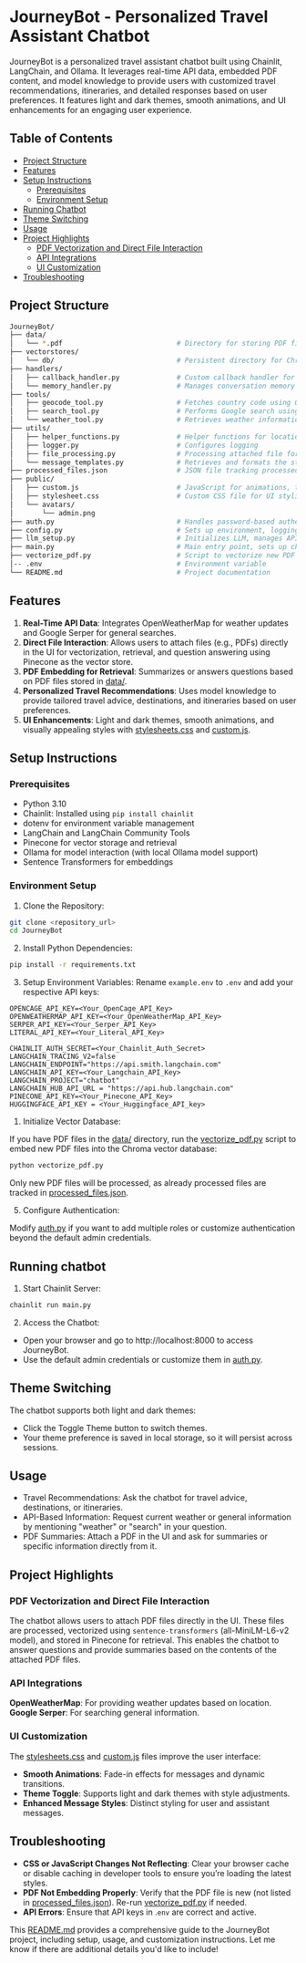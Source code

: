 # JourneyBot - Personalized Travel Assistant Chatbot

JourneyBot is a personalized travel assistant chatbot built using Chainlit, LangChain, and Ollama. It leverages real-time API data, embedded PDF content, and model knowledge to provide users with customized travel recommendations, itineraries, and detailed responses based on user preferences. It features light and dark themes, smooth animations, and UI enhancements for an engaging user experience.

## Table of Contents
- [Project Structure](#project-structure)
- [Features](#features)
- [Setup Instructions](#setup-instructions)
  - [Prerequisites](#prerequisites)
  - [Environment Setup](#environment-setup)
- [Running Chatbot](#running-chatbot)
- [Theme Switching](#theme-switching)
- [Usage](#usage)
- [Project Highlights](#project-highlights)
  - [PDF Vectorization and Direct File Interaction](#pdf-vectorization-and-direct-file-interaction)
  - [API Integrations](#api-integrations)
  - [UI Customization](#ui-customization)
- [Troubleshooting](#troubleshooting)


## Project Structure
```bash
JourneyBot/
├── data/
│   └── *.pdf                            # Directory for storing PDF files for embedding
├── vectorstores/
│   └── db/                              # Persistent directory for Chroma vector database
├── handlers/
│   ├── callback_handler.py              # Custom callback handler for LangChain
│   └── memory_handler.py                # Manages conversation memory handling
├── tools/
│   ├── geocode_tool.py                  # Fetches country code using OpenCage API
│   ├── search_tool.py                   # Performs Google search using Serper API
│   └── weather_tool.py                  # Retrieves weather information using OpenWeatherMap API
├── utils/
│   ├── helper_functions.py              # Helper functions for location parsing, etc.
│   ├── logger.py                        # Configures logging
│   ├── file_processing.py               # Processing attached file for embedding and interaction
│   └── message_templates.py             # Retrieves and formats the startup message
├── processed_files.json                 # JSON file tracking processed PDF files
├── public/
│   ├── custom.js                        # JavaScript for animations, theme toggle, and interactions
│   ├── stylesheet.css                   # Custom CSS file for UI styling (light and dark themes)
│   └── avatars/
│       └── admin.png
├── auth.py                              # Handles password-based authentication
├── config.py                            # Sets up environment, logging, and cache
├── llm_setup.py                         # Initializes LLM, manages API calls, and processes messages
├── main.py                              # Main entry point, sets up chatbot lifecycle
├── vectorize_pdf.py                     # Script to vectorize new PDF files in data/ and store in vectorstores/db/
│-- .env                                 # Environment variable 
└── README.md                            # Project documentation
```

## Features
1. **Real-Time API Data**: Integrates OpenWeatherMap for weather updates and Google Serper for general searches.
2. **Direct File Interaction**: Allows users to attach files (e.g., PDFs) directly in the UI for vectorization, retrieval, and question answering using Pinecone as the vector store.
3. **PDF Embedding for Retrieval**: Summarizes or answers questions based on PDF files stored in [data/](./data/).
4. **Personalized Travel Recommendations**: Uses model knowledge to provide tailored travel advice, destinations, and itineraries based on user preferences.
5. **UI Enhancements**: Light and dark themes, smooth animations, and visually appealing styles with [stylesheets.css](./public/stylesheets.css) and [custom.js](./public/custom.js).

## Setup Instructions
### Prerequisites
- Python 3.10
- Chainlit: Installed using `pip install chainlit`
- dotenv for environment variable management
- LangChain and LangChain Community Tools
- Pinecone for vector storage and retrieval
- Ollama for model interaction (with local Ollama model support)
- Sentence Transformers for embeddings

### Environment Setup
1. Clone the Repository:

```bash
git clone <repository_url>
cd JourneyBot
```

2. Install Python Dependencies:
```bash
pip install -r requirements.txt
```

3. Setup Environment Variables:
Rename `example.env` to `.env` and add your respective API keys:

```plaintext
OPENCAGE_API_KEY=<Your_OpenCage_API_Key>
OPENWEATHERMAP_API_KEY=<Your_OpenWeatherMap_API_Key>
SERPER_API_KEY=<Your_Serper_API_Key>
LITERAL_API_KEY=<Your_Literal_API_Key>

CHAINLIT_AUTH_SECRET=<Your_Chainlit_Auth_Secret>
LANGCHAIN_TRACING_V2=false
LANGCHAIN_ENDPOINT="https://api.smith.langchain.com"
LANGCHAIN_API_KEY=<Your_Langchain_API_Key>
LANGCHAIN_PROJECT="chatbot"
LANGCHAIN_HUB_API_URL = "https://api.hub.langchain.com"
PINECONE_API_KEY=<Your_Pinecone_API_Key>
HUGGINGFACE_API_KEY = <Your_Huggingface_API_key>
```

1. Initialize Vector Database:

If you have PDF files in the [data/](./data/) directory, run the [vectorize_pdf.py](./vectorize_pdf.py) script to embed new PDF files into the Chroma vector database:

```bash
python vectorize_pdf.py
```
Only new PDF files will be processed, as already processed files are tracked in [processed_files.json](./processed_files.json).

5. Configure Authentication:

Modify [auth.py](./auth.py) if you want to add multiple roles or customize authentication beyond the default admin credentials.

## Running chatbot
1. Start Chainlit Server:
```bash
chainlit run main.py
```

2. Access the Chatbot:

- Open your browser and go to http://localhost:8000 to access JourneyBot.
- Use the default admin credentials or customize them in [auth.py](./auth.py).

## Theme Switching
The chatbot supports both light and dark themes:

- Click the Toggle Theme button to switch themes.
- Your theme preference is saved in local storage, so it will persist across sessions.
## Usage
- Travel Recommendations: Ask the chatbot for travel advice, destinations, or itineraries.
- API-Based Information: Request current weather or general information by mentioning "weather" or "search" in your question.
- PDF Summaries: Attach a PDF in the UI and ask for summaries or specific information directly from it.
## Project Highlights
### PDF Vectorization and Direct File Interaction
The chatbot allows users to attach PDF files directly in the UI. These files are processed, vectorized using `sentence-transformers` (all-MiniLM-L6-v2 model), and stored in Pinecone for retrieval. This enables the chatbot to answer questions and provide summaries based on the contents of the attached PDF files.

### API Integrations
**OpenWeatherMap**: For providing weather updates based on location.
**Google Serper**: For searching general information.
### UI Customization
The [stylesheets.css](./public/stylesheet.css) and [custom.js](./public/custom.js) files improve the user interface:

- **Smooth Animations**: Fade-in effects for messages and dynamic transitions.
- **Theme Toggle**: Supports light and dark themes with style adjustments.
- **Enhanced Message Styles**: Distinct styling for user and assistant messages.
## Troubleshooting
- **CSS or JavaScript Changes Not Reflecting**: Clear your browser cache or disable caching in developer tools to ensure you’re loading the latest styles.
- **PDF Not Embedding Properly**: Verify that the PDF file is new (not listed in [processed_files.json](./processed_files.json)). Re-run [vectorize_pdf.py](./vectorize_pdf.py) if needed.
- **API Errors**: Ensure that API keys in .`env` are correct and active.


This [README.md](./README.md) provides a comprehensive guide to the JourneyBot project, including setup, usage, and customization instructions. Let me know if there are additional details you'd like to include!